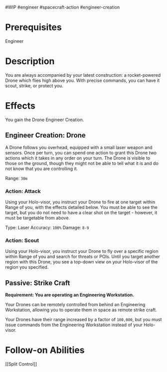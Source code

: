 #WIP #engineer #spacecraft-action #engineer-creation 

# Prerequisites

Engineer

# Description

You are always accompanied by your latest construction: a rocket-powered Drone which flies high above you. With precise commands, you can have it scout, strike, or protect you.

# Effects

You gain the Drone Engineer Creation.

## Engineer Creation: Drone

A Drone follows you overhead, equipped with a small laser weapon and sensors. Once per turn, you can spend one action to grant this Drone two actions which it takes in any order on your turn. The Drone is visible to those on the ground, though they might not be able to tell what it is and do not know that you are controlling it.

Range: `30m`

### Action: Attack

Using your Holo-visor, you instruct your Drone to fire at one target within Range of you, with the effects detailed below. You must be able to see the target, but you do not need to have a clear shot on the target - however, it must be targetable from above.

Type: Laser
Accuracy: `100%`
Damage: `8-9`

### Action: Scout

Using your Holo-visor, you instruct your Drone to fly over a specific region within Range of you and search for threats or POIs. Until you target another region with this Drone, you see a top-down view on your Holo-visor of the region you specified.

## Passive: Strike Craft

**Requirement: You are operating an Engineering Workstation.**

Your Drones can be remotely controlled from behind an Engineering Workstation, allowing you to operate them in space as remote strike craft.

Your Drones have their range increased by a factor of `100,000`, but you must issue commands from the Engineering Workstation instead of your Holo-visor.

# Follow-on Abilities

[[Split Control]]